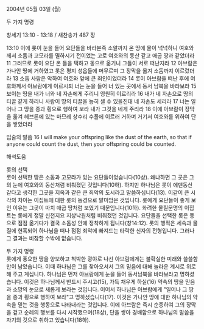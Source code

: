 2004년 05월 03일 (월)

두 가지 명령



창세기 13:10 - 13:18 / 새찬송가 487 장


13:10 이에 롯이 눈을 들어 요단들을 바라본즉 소알까지 온 땅에 물이 넉넉하니 여호와께서 소돔과 고모라를 멸하시기 전이었는 고로 여호와의 동산 같고 애굽 땅과 같았더라
11 그러므로 롯이 요단 온 들을 택하고 동으로 옮기니 그들이 서로 떠난지라
12 아브람은 가나안 땅에 거하였고 롯은 평지 성읍들에 머무르며 그 장막을 옮겨 소돔까지 이르렀더라
13 소돔 사람은 악하여 여호와 앞에 큰 죄인이었더라
14 롯이 아브람을 떠난 후에 여호와께서 아브람에게 이르시되 너는 눈을 들어 너 있는 곳에서 동서 남북을 바라보라
15 보이는 땅을 내가 너와 네 자손에게 주리니 영원히 이르리라
16 내가 네 자손으로 땅의 티끌 같게 하리니 사람이 땅의 티끌을 능히 셀 수 있을진대 네 자손도 세리라
17 너는 일어나 그 땅을 종과 횡으로 행하여 보라 내가 그것을 네게 주리라
18 이에 아브람이 장막을 옮겨 헤브론에 있는 마므레 상수리 수풀에 이르러 거하며 거기서 여호와를 위하여 단을 쌓았더라

입술의 말씀
16 I will make your offspring like the dust of the earth, so that if anyone could count the dust, then your offspring could be counted.

해석도움





롯의 선택  
롯이 선택한 땅은 소돔과 고모라가 있는 요단들이었습니다(10상). 왜냐하면 그 곳은 그의 눈에 여호와의 동산처럼 비춰졌던 것입니다(10하). 하지만 하나님은 롯이 에덴동산 같다고 생각한 그곳을 지옥과 같은 큰 죄악의 도시라고 말씀하십니다(13). 이같이 큰 시각의 차이는 이집트에 대한 롯의 동경으로 말미암은 것입니다. 롯에게 요단들이 좋게 보인 이유는 그곳이 마치 애굽 땅처럼 보였기 때문입니다(10하). 화려한 물질문명의 이집트는 롯에게 정말 신천지요 지상낙원처럼 비춰졌던 것입니다. 요단들을 선택한 롯은 동으로 점점 옮기다가 결국 소돔성 안에 정착하게 됩니다(창14:12). 롯의 행적은 세속과 물질에 현혹되어 하나님을 떠나 점점 죄악에 빠져드는 타락한 신자의 전형입니다. 그러나 그 결과는 비참할 수밖에 없습니다.

두 가지 명령  
롯에게 풍요한 땅을 양보하고 척박한 광야로 나선 아브람에게는 불확실한 미래와 쓸쓸함만이 남았습니다. 이때 하나님은 그를 찾아오셔서 그의 믿음에 대해 놀라운 계시로 위로해 주고 계십니다. 하나님은 먼저 아브람에게 눈을 들어 동서남북을 바라보라고 명하셨습니다. 이것은 하나님께서 반드시 주시고(15), 가득 채우게 하실(16) 약속의 땅을 믿음과 소망의 눈으로 새롭게 보라는 것입니다. 이어서 하나님은 아브람에게 "일어나 그 땅을 종과 횡으로 행하여 보라"고 명하셨습니다(17). 이것은 가나안 땅에 대한 하나님의 약속을 믿는 것을 행동으로 나타내라는 것입니다. 이에 아브람은 즉시 순종하여 그의 장막을 걷고 순례의 행보를 다시 시작했으며(18상), 단을 쌓아 경배함으로 하나님의 말씀을 자기의 것으로 취하고 있습니다(18하).